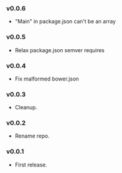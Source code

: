 ### v0.0.6
- "Main" in package.json can't be an array

### v0.0.5
- Relax package.json semver requires

### v0.0.4
- Fix malformed bower.json

### v0.0.3
- Cleanup.

### v0.0.2
- Rename repo.

### v0.0.1
- First release.
